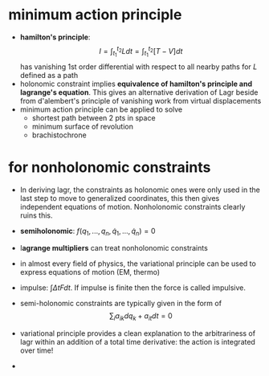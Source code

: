 # minimum action principle
- **hamilton's principle**: 
$$I = \int_{t_1}^{t_2}Ldt = \int_{t_1}^{t_2}[T-V]dt$$
has vanishing 1st order differential with respect to all nearby paths for $L$ defined as a path
- holonomic constraint implies **equivalence of hamilton's principle and lagrange's equation**. This gives an alternative derivation of Lagr beside from d'alembert's principle of vanishing work from virtual displacements
- minimum action principle can be applied to solve
	- shortest path between 2 pts in space
	- minimum surface of revolution
	- brachistochrone
# for nonholonomic constraints
- In deriving lagr, the constraints as holonomic ones were only used in the last step to move to generalized coordinates, this then gives independent equations of motion. Nonholonomic constraints clearly ruins this.
- **semiholonomic**: $f(q_1,..., q_n, \dot{q}_1, ..., \dot{q}_n) = 0$
- l**agrange multipliers** can treat nonholonomic constraints


- in almost every field of physics, the variational principle can be used to express equations of motion (EM, thermo)
- impulse: $\int{\Delta t} F dt$. If impulse is finite then the force is called impulsive. 
- semi-holonomic constraints are typically given in the form of $$\sum_i a_{ik} dq_k + a_{it}dt = 0$$
- variational principle provides a clean explanation to the arbitrariness of lagr within an addition of a total time derivative: the action is integrated over time!
- 